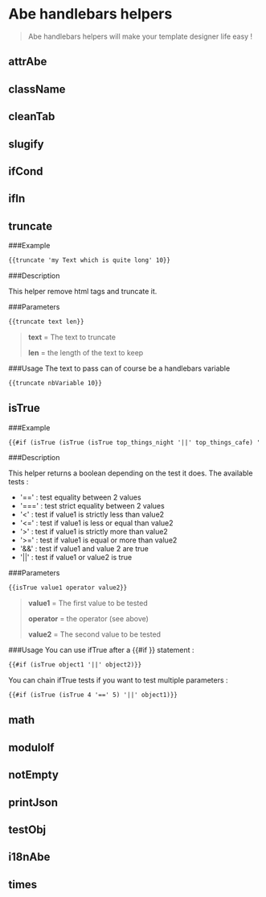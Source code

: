 # Abe handlebars helpers

> Abe handlebars helpers will make your template designer life easy !

## attrAbe
## className
## cleanTab
## slugify
## ifCond
## ifIn

## truncate

###Example

```html
{{truncate 'my Text which is quite long' 10}}
```

###Description

This helper remove html tags and truncate it.

###Parameters
```html
{{truncate text len}}
```

> __text__ = The text to truncate
> 
> __len__ = the length of the text to keep


###Usage
The text to pass can of course be a handlebars variable
```html
{{truncate nbVariable 10}}
```

## isTrue

###Example

```html
{{#if (isTrue (isTrue (isTrue top_things_night '||' top_things_cafe) '||' top_things_restaurant_sofitel) '||' top_things_restaurant)}}
```

###Description

This helper returns a boolean depending on the test it does. The available tests :
- '==' : test equality between 2 values
- '===' : test strict equality between 2 values
- '<' : test if value1 is strictly less than value2
- '<=' : test if value1 is less or equal  than value2
- '>' : test if value1 is strictly more than value2
- '>=' : test if value1 is equal or more than value2
- '&&' : test if value1 and value 2 are true
- '||' : test if value1 or value2 is true

###Parameters
```html
{{isTrue value1 operator value2}}
```

> __value1__ = The first value to be tested
> 
> __operator__ = the operator (see above)
> 
> __value2__ = The second value to be tested

###Usage
You can use ifTrue after a {{#if }} statement :
```html
{{#if (isTrue object1 '||' object2)}}
```

You can chain ifTrue tests if you want to test multiple parameters :
```html
{{#if (isTrue (isTrue 4 '==' 5) '||' object1)}}
```

## math
## moduloIf
## notEmpty
## printJson
## testObj
## i18nAbe
## times